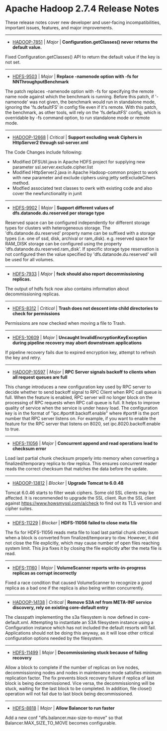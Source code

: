 
<!---
# Licensed to the Apache Software Foundation (ASF) under one
# or more contributor license agreements.  See the NOTICE file
# distributed with this work for additional information
# regarding copyright ownership.  The ASF licenses this file
# to you under the Apache License, Version 2.0 (the
# "License"); you may not use this file except in compliance
# with the License.  You may obtain a copy of the License at
#
#     http://www.apache.org/licenses/LICENSE-2.0
#
# Unless required by applicable law or agreed to in writing, software
# distributed under the License is distributed on an "AS IS" BASIS,
# WITHOUT WARRANTIES OR CONDITIONS OF ANY KIND, either express or implied.
# See the License for the specific language governing permissions and
# limitations under the License.
-->
# Apache Hadoop  2.7.4 Release Notes

These release notes cover new developer and user-facing incompatibilities, important issues, features, and major improvements.


---

* [HADOOP-7851](https://issues.apache.org/jira/browse/HADOOP-7851) | *Major* | **Configuration.getClasses() never returns the default value.**

Fixed Configuration.getClasses() API to return the default value if the key is not set.


---

* [HDFS-9503](https://issues.apache.org/jira/browse/HDFS-9503) | *Major* | **Replace -namenode option with -fs for NNThroughputBenchmark**

The patch replaces -namenode option with -fs for specifying the remote name node against which the benchmark is running. Before this patch, if '-namenode' was not given, the benchmark would run in standalone mode, ignoring the 'fs.defaultFS' in config file even if it's remote. With this patch, the benchmark, as other tools, will rely on the 'fs.defaultFS' config, which is overridable by -fs command option, to run standalone mode or remote mode.


---

* [HADOOP-12668](https://issues.apache.org/jira/browse/HADOOP-12668) | *Critical* | **Support excluding weak Ciphers in HttpServer2 through ssl-server.xml**

The Code Changes include following:
- Modified DFSUtil.java in Apache HDFS project for supplying new parameter ssl.server.exclude.cipher.list
- Modified HttpServer2.java in Apache Hadoop-common project to work with new parameter and exclude ciphers using jetty setExcludeCihers method.
- Modfied associated test classes to owrk with existing code and also cover the newfunctionality in junit


---

* [HDFS-9902](https://issues.apache.org/jira/browse/HDFS-9902) | *Major* | **Support different values of dfs.datanode.du.reserved per storage type**

Reserved space can be configured independently for different storage types for clusters with heterogeneous storage. The 'dfs.datanode.du.reserved' property name can be suffixed with a storage types (i.e. one of ssd, disk, archival or ram\_disk). e.g. reserved space for RAM\_DISK storage can be configured using the property 'dfs.datanode.du.reserved.ram\_disk'. If specific storage type reservation is not configured then the value specified by 'dfs.datanode.du.reserved' will be used for all volumes.


---

* [HDFS-7933](https://issues.apache.org/jira/browse/HDFS-7933) | *Major* | **fsck should also report decommissioning replicas.**

The output of hdfs fsck now also contains information about decommissioning replicas.


---

* [HDFS-8312](https://issues.apache.org/jira/browse/HDFS-8312) | *Critical* | **Trash does not descent into child directories to check for permissions**

Permissions are now checked when moving a file to Trash.


---

* [HDFS-10609](https://issues.apache.org/jira/browse/HDFS-10609) | *Major* | **Uncaught InvalidEncryptionKeyException during pipeline recovery may abort downstream applications**

If pipeline recovery fails due to expired encryption key, attempt to refresh the key and retry.


---

* [HADOOP-10597](https://issues.apache.org/jira/browse/HADOOP-10597) | *Major* | **RPC Server signals backoff to clients when all request queues are full**

This change introduces a new configuration key used by RPC server to decide whether to send backoff signal to RPC Client when RPC call queue is full. When the feature is enabled, RPC server will no longer block on the processing of RPC requests when RPC call queue is full. It helps to improve quality of service when the service is under heavy load. The configuration key is in the format of "ipc.#port#.backoff.enable" where #port# is the port number that RPC server listens on. For example, if you want to enable the feature for the RPC server that listens on 8020, set ipc.8020.backoff.enable to true.


---

* [HDFS-11056](https://issues.apache.org/jira/browse/HDFS-11056) | *Major* | **Concurrent append and read operations lead to checksum error**

Load last partial chunk checksum properly into memory when converting a finalized/temporary replica to rbw replica. This ensures concurrent reader reads the correct checksum that matches the data before the update.


---

* [HADOOP-13812](https://issues.apache.org/jira/browse/HADOOP-13812) | *Blocker* | **Upgrade Tomcat to 6.0.48**

Tomcat 6.0.46 starts to filter weak ciphers. Some old SSL clients may be affected. It is recommended to upgrade the SSL client. Run the SSL client against https://www.howsmyssl.com/a/check to find out its TLS version and cipher suites.


---

* [HDFS-11229](https://issues.apache.org/jira/browse/HDFS-11229) | *Blocker* | **HDFS-11056 failed to close meta file**

The fix for HDFS-11056 reads meta file to load last partial chunk checksum when a block is converted from finalized/temporary to rbw. However, it did not close the file explicitly, which may cause number of open files reaching system limit. This jira fixes it by closing the file explicitly after the meta file is read.


---

* [HDFS-11160](https://issues.apache.org/jira/browse/HDFS-11160) | *Major* | **VolumeScanner reports write-in-progress replicas as corrupt incorrectly**

Fixed a race condition that caused VolumeScanner to recognize a good replica as a bad one if the replica is also being written concurrently.


---

* [HADOOP-14138](https://issues.apache.org/jira/browse/HADOOP-14138) | *Critical* | **Remove S3A ref from META-INF service discovery, rely on existing core-default entry**

The classpath implementing the s3a filesystem is now defined in core-default.xml. Attempting to instantiate an S3A filesystem instance using a Configuration instance which has not included the default resorts will fail. Applications should not be doing this anyway, as it will lose other critical  configuration options needed by the filesystem.


---

* [HDFS-11499](https://issues.apache.org/jira/browse/HDFS-11499) | *Major* | **Decommissioning stuck because of failing recovery**

Allow a block to complete if the number of replicas on live nodes, decommissioning nodes and nodes in maintenance mode satisfies minimum replication factor.
The fix prevents block recovery failure if replica of last block is being decommissioned. Vice versa, the decommissioning will be stuck, waiting for the last block to be completed. In addition, file close() operation will not fail due to last block being decommissioned.


---

* [HDFS-8818](https://issues.apache.org/jira/browse/HDFS-8818) | *Major* | **Allow Balancer to run faster**

Add a new conf "dfs.balancer.max-size-to-move" so that Balancer.MAX\_SIZE\_TO\_MOVE becomes configurable.



